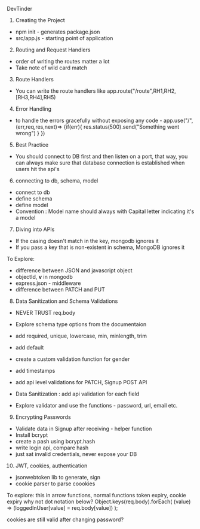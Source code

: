 DevTinder

1. Creating the Project

- npm init - generates package.json
- src/app.js - starting point of application

2. Routing and Request Handlers

- order of writing the routes matter a lot
- Take note of wild card match

3. Route Handlers

- You can write the route handlers like app.route("/route",RH1,RH2,[RH3,RH4],RH5)

4. Error Handling

- to handle the errors gracefully without exposing any code -
  app.use("/",(err,req,res,next)=>
  {if(err){
  res.status(500).send("Something went wrong")
  }
  })

5. Best Practice

- You should connect to DB first and then listen on a port, that way, you can always make sure that database connection is established when users hit the api's

6. connecting to db, schema, model

- connect to db
- define schema
- define model
- Convention : Model name should always with Capital letter indicating it's a model

7. Diving into APIs

- If the casing doesn't match in the key, mongodb ignores it
- If you pass a key that is non-existent in schema, MongoDB ignores it

To Explore:

- difference between JSON and javascript object
- objectId, **v** in mongodb
- express.json - middleware
- difference between PATCH and PUT

8. Data Sanitization and Schema Validations

- NEVER TRUST req.body

- Explore schema type options from the documentaion
- add required, unique, lowercase, min, minlength, trim
- add default
- create a custom validation function for gender
- add timestamps
- add api level validations for PATCH, Signup POST API
- Data Sanitization : add api validation for each field
- Explore validator and use the functions - password, url, email etc.

9. Encrypting Passwords

- Validate data in Signup after receiving - helper function
- Install bcrypt
- create a pash using bcrypt.hash
- write login api, compare hash
- just sat invalid credentials, never expose your DB

10. JWT, cookies, authentication

- jsonwebtoken lib to generate, sign
- cookie parser to parse coookies

To explore: this in arrow functions, normal functions
token expiry, cookie expiry
why not dot notation below?
Object.keys(req.body).forEach(
(value) => (loggedInUser[value] = req.body[value])
);

cookies are still valid after changing password?
